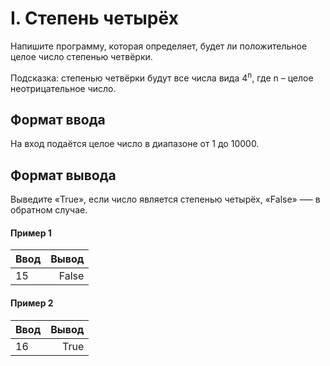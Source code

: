  # I. Степень четырёх

Напишите программу, которая определяет, будет ли положительное целое число степенью четвёрки.

Подсказка: степенью четвёрки будут все числа вида 4<sup>n</sup>, где n – целое неотрицательное число.

## Формат ввода
На вход подаётся целое число в диапазоне от 1 до 10000.

## Формат вывода
Выведите «True», если число является степенью четырёх, «False» –— в обратном случае.

#### Пример 1
| Ввод | Вывод |
|------|------:|
| 15   | False |

#### Пример 2
| Ввод | Вывод |
|------|------:|
| 16   |  True |